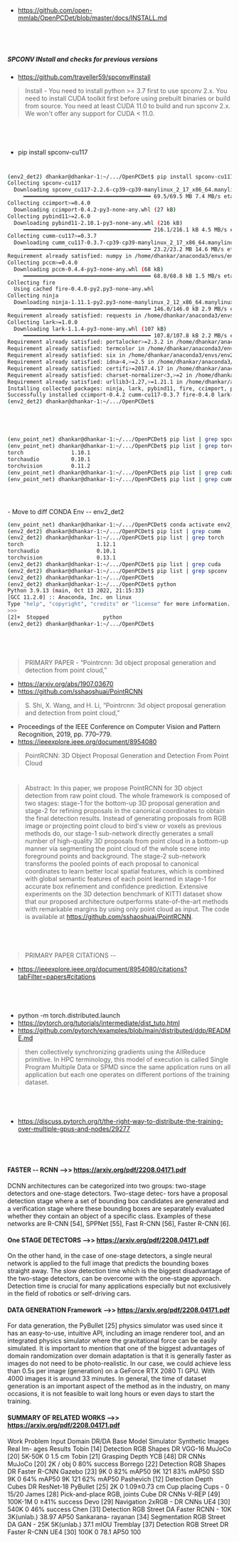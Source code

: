 

- https://github.com/open-mmlab/OpenPCDet/blob/master/docs/INSTALL.md

#
<br>

##### SPCONV INstall and checks for previous versions 

- https://github.com/traveller59/spconv#install

> Install - You need to install python >= 3.7 first to use spconv 2.x.
You need to install CUDA toolkit first before using prebuilt binaries or build from source.
You need at least CUDA 11.0 to build and run spconv 2.x. We won't offer any support for CUDA < 11.0.

#
#
<br>

- pip install spconv-cu117

#

```bash
(env2_det2) dhankar@dhankar-1:~/.../OpenPCDet$ pip install spconv-cu117
Collecting spconv-cu117
  Downloading spconv_cu117-2.2.6-cp39-cp39-manylinux_2_17_x86_64.manylinux2014_x86_64.whl (69.5 MB)
     ━━━━━━━━━━━━━━━━━━━━━━━━━━━━━━━━━━━━━━━━ 69.5/69.5 MB 7.4 MB/s eta 0:00:00
Collecting ccimport>=0.4.0
  Downloading ccimport-0.4.2-py3-none-any.whl (27 kB)
Collecting pybind11>=2.6.0
  Downloading pybind11-2.10.1-py3-none-any.whl (216 kB)
     ━━━━━━━━━━━━━━━━━━━━━━━━━━━━━━━━━━━━━━━━ 216.1/216.1 kB 4.5 MB/s eta 0:00:00
Collecting cumm-cu117>=0.3.7
  Downloading cumm_cu117-0.3.7-cp39-cp39-manylinux_2_17_x86_64.manylinux2014_x86_64.whl (23.2 MB)
     ━━━━━━━━━━━━━━━━━━━━━━━━━━━━━━━━━━━━━━━━ 23.2/23.2 MB 14.6 MB/s eta 0:00:00
Requirement already satisfied: numpy in /home/dhankar/anaconda3/envs/env2_det2/lib/python3.9/site-packages (from spconv-cu117) (1.23.4)
Collecting pccm>=0.4.0
  Downloading pccm-0.4.4-py3-none-any.whl (68 kB)
     ━━━━━━━━━━━━━━━━━━━━━━━━━━━━━━━━━━━━━━━━ 68.8/68.8 kB 1.5 MB/s eta 0:00:00
Collecting fire
  Using cached fire-0.4.0-py2.py3-none-any.whl
Collecting ninja
  Downloading ninja-1.11.1-py2.py3-none-manylinux_2_12_x86_64.manylinux2010_x86_64.whl (145 kB)
     ━━━━━━━━━━━━━━━━━━━━━━━━━━━━━━━━━━━━━━━━ 146.0/146.0 kB 2.9 MB/s eta 0:00:00
Requirement already satisfied: requests in /home/dhankar/anaconda3/envs/env2_det2/lib/python3.9/site-packages (from ccimport>=0.4.0->spconv-cu117) (2.28.1)
Collecting lark>=1.0.0
  Downloading lark-1.1.4-py3-none-any.whl (107 kB)
     ━━━━━━━━━━━━━━━━━━━━━━━━━━━━━━━━━━━━━━━━ 107.8/107.8 kB 2.2 MB/s eta 0:00:00
Requirement already satisfied: portalocker>=2.3.2 in /home/dhankar/anaconda3/envs/env2_det2/lib/python3.9/site-packages (from pccm>=0.4.0->spconv-cu117) (2.6.0)
Requirement already satisfied: termcolor in /home/dhankar/anaconda3/envs/env2_det2/lib/python3.9/site-packages (from fire->spconv-cu117) (2.0.1)
Requirement already satisfied: six in /home/dhankar/anaconda3/envs/env2_det2/lib/python3.9/site-packages (from fire->spconv-cu117) (1.16.0)
Requirement already satisfied: idna<4,>=2.5 in /home/dhankar/anaconda3/envs/env2_det2/lib/python3.9/site-packages (from requests->ccimport>=0.4.0->spconv-cu117) (3.4)
Requirement already satisfied: certifi>=2017.4.17 in /home/dhankar/anaconda3/envs/env2_det2/lib/python3.9/site-packages (from requests->ccimport>=0.4.0->spconv-cu117) (2022.9.24)
Requirement already satisfied: charset-normalizer<3,>=2 in /home/dhankar/anaconda3/envs/env2_det2/lib/python3.9/site-packages (from requests->ccimport>=0.4.0->spconv-cu117) (2.1.1)
Requirement already satisfied: urllib3<1.27,>=1.21.1 in /home/dhankar/anaconda3/envs/env2_det2/lib/python3.9/site-packages (from requests->ccimport>=0.4.0->spconv-cu117) (1.26.12)
Installing collected packages: ninja, lark, pybind11, fire, ccimport, pccm, cumm-cu117, spconv-cu117
Successfully installed ccimport-0.4.2 cumm-cu117-0.3.7 fire-0.4.0 lark-1.1.4 ninja-1.11.1 pccm-0.4.4 pybind11-2.10.1 spconv-cu117-2.2.6
(env2_det2) dhankar@dhankar-1:~/.../OpenPCDet$ 

```

#
<br>

```bash
(env_point_net) dhankar@dhankar-1:~/.../OpenPCDet$ pip list | grep spconv
(env_point_net) dhankar@dhankar-1:~/.../OpenPCDet$ pip list | grep torch
torch               1.10.1
torchaudio          0.10.1
torchvision         0.11.2
(env_point_net) dhankar@dhankar-1:~/.../OpenPCDet$ pip list | grep cuda
(env_point_net) dhankar@dhankar-1:~/.../OpenPCDet$ pip list | grep cumm
```
#
<br>
- Move to diff CONDA Env -- env2_det2

```bash
(env_point_net) dhankar@dhankar-1:~/.../OpenPCDet$ conda activate env2_det2
(env2_det2) dhankar@dhankar-1:~/.../OpenPCDet$ pip list | grep cumm
(env2_det2) dhankar@dhankar-1:~/.../OpenPCDet$ pip list | grep torch
torch                       1.12.1
torchaudio                  0.10.1
torchvision                 0.13.1
(env2_det2) dhankar@dhankar-1:~/.../OpenPCDet$ pip list | grep cuda
(env2_det2) dhankar@dhankar-1:~/.../OpenPCDet$ pip list | grep spconv
(env2_det2) dhankar@dhankar-1:~/.../OpenPCDet$ 
(env2_det2) dhankar@dhankar-1:~/.../OpenPCDet$ python
Python 3.9.13 (main, Oct 13 2022, 21:15:33) 
[GCC 11.2.0] :: Anaconda, Inc. on linux
Type "help", "copyright", "credits" or "license" for more information.
>>> 
[2]+  Stopped                 python
(env2_det2) dhankar@dhankar-1:~/.../OpenPCDet$ 

```



#
<br>

> PRIMARY PAPER - “Pointrcnn: 3d object proposal generation
and detection from point cloud,”

- https://arxiv.org/abs/1907.03670
- https://github.com/sshaoshuai/PointRCNN


> S. Shi, X. Wang, and H. Li, “Pointrcnn: 3d object proposal generation
and detection from point cloud,”
- Proceedings of the IEEE Conference on Computer Vision and Pattern Recognition, 2019, pp. 770–779.
- https://ieeexplore.ieee.org/document/8954080
> PointRCNN: 3D Object Proposal Generation and Detection From Point Cloud
#
> Abstract:
In this paper, we propose PointRCNN for 3D object detection from raw point cloud. The whole framework is composed of two stages: stage-1 for the bottom-up 3D proposal generation and stage-2 for refining proposals in the canonical coordinates to obtain the final detection results. Instead of generating proposals from RGB image or projecting point cloud to bird's view or voxels as previous methods do, our stage-1 sub-network directly generates a small number of high-quality 3D proposals from point cloud in a bottom-up manner via segmenting the point cloud of the whole scene into foreground points and background. The stage-2 sub-network transforms the pooled points of each proposal to canonical coordinates to learn better local spatial features, which is combined with global semantic features of each point learned in stage-1 for accurate box refinement and confidence prediction. Extensive experiments on the 3D detection benchmark of KITTI dataset show that our proposed architecture outperforms state-of-the-art methods with remarkable margins by using only point cloud as input. The code is available at https://github.com/sshaoshuai/PointRCNN.

#
<br>

> PRIMARY PAPER CITATIONS -- 
- https://ieeexplore.ieee.org/document/8954080/citations?tabFilter=papers#citations




#
<br>


- python -m torch.distributed.launch 
- https://pytorch.org/tutorials/intermediate/dist_tuto.html
- https://github.com/pytorch/examples/blob/main/distributed/ddp/README.md

> then collectively synchronizing gradients using the AllReduce primitive. In HPC terminology, this model of execution is called Single Program Multiple Data or SPMD since the same application runs on all application but each one operates on different portions of the training dataset.

#
<br>

- https://discuss.pytorch.org/t/the-right-way-to-distribute-the-training-over-multiple-gpus-and-nodes/29277


#
<br>

#### FASTER -- RCNN -->> https://arxiv.org/pdf/2208.04171.pdf
DCNN architectures can be categorized into two groups:
two-stage detectors and one-stage detectors. Two-stage detec-
tors have a proposal detection stage where a set of bounding
box candidates are generated and a verification stage where
these bounding boxes are separately evaluated whether they
contain an object of a specific class. Examples of these
networks are R-CNN [54], SPPNet [55], Fast R-CNN [56],
Faster R-CNN [6].

#### One STAGE DETECTORS -->> https://arxiv.org/pdf/2208.04171.pdf
On the other hand, in the case of one-stage detectors, a
single neural network is applied to the full image that predicts
the bounding boxes straight away. The slow detection time
which is the biggest disadvantage of the two-stage detectors,
can be overcome with the one-stage approach. Detection time
is crucial for many applications especially but not exclusively
in the field of robotics or self-driving cars. 


#### DATA GENERATION Framework -->> https://arxiv.org/pdf/2208.04171.pdf
For data generation, the PyBullet [25] physics simulator was
used since it has an easy-to-use, intuitive API, including an
image renderer tool, and an integrated physics simulator where
the gravitational force can be easily simulated. It is important
to mention that one of the biggest advantages of domain
randomization over domain adaptation is that it is generally
faster as images do not need to be photo-realistic. In our case,
we could achieve less than 0.5s per image (generation) on a
GeForce RTX 2080 Ti GPU. With 4000 images it is around
33 minutes. In general, the time of dataset generation is an
important aspect of the method as in the industry, on many
occasions, it is not feasible to wait long hours or even days
to start the training.


#### SUMMARY OF RELATED WORKS -->> https://arxiv.org/pdf/2208.04171.pdf
Work Problem Input Domain DR/DA Base Model Simulator Synthetic
Images
Real Im-
ages
Results
Tobin [14] Detection RGB Shapes DR VGG-16 MuJoCo [20] 5K-50K 0 1.5 cm
Tobin [21] Grasping Depth YCB [48] DR CNNs MuJoCo [20] 2K / obj 0 80% success
Borrego [22] Detection RGB Shapes DR Faster R-CNN Gazebo [23] 9K 0 82% mAP50
9K 121 83% mAP50
SSD 9K 0 64% mAP50
9K 121 62% mAP50
Pashevich [12] Detection Depth Cubes DR ResNet-18 PyBullet [25] 2K 0 1.09±0.73 cm
Cup placing Cups - 0 15/20
James [28] Pick-and-place RGB,
joints
Cube DR CNNs V-REP [49] 100K-1M 0 ≥41% success
Devo [29] Navigation 2xRGB - DR CNNs UE4 [30] 540K 0 46% success
Chen [31] Detection RGB Street DA Faster RCNN - 10K 3K(unlab.) 38.97 AP50
Sankarana-
rayanan [34]
Segmentation RGB Street DA GAN - 25K 5K(unlab.) 37.1 mIOU
Tremblay [37] Detection RGB Street DR Faster R-CNN UE4 [30] 100K 0 78.1 AP50
100
